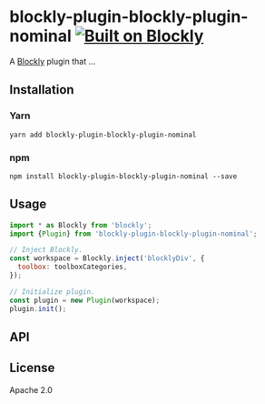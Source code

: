# blockly-plugin-blockly-plugin-nominal [![Built on Blockly](https://tinyurl.com/built-on-blockly)](https://github.com/google/blockly)

<!--
  - TODO: Edit plugin description.
  -->
A [Blockly](https://www.npmjs.com/package/blockly) plugin that ...

## Installation

### Yarn
```
yarn add blockly-plugin-blockly-plugin-nominal
```

### npm
```
npm install blockly-plugin-blockly-plugin-nominal --save
```

## Usage

<!--
  - TODO: Update usage.
  -->
```js
import * as Blockly from 'blockly';
import {Plugin} from 'blockly-plugin-blockly-plugin-nominal';

// Inject Blockly.
const workspace = Blockly.inject('blocklyDiv', {
  toolbox: toolboxCategories,
});

// Initialize plugin.
const plugin = new Plugin(workspace);
plugin.init();
```

## API

<!--
  - TODO: describe the API.
  -->

## License
Apache 2.0
